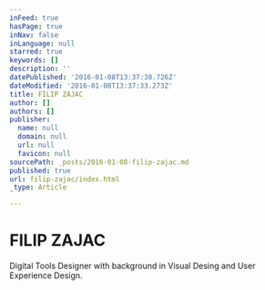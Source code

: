 ```yaml
---
inFeed: true
hasPage: true
inNav: false
inLanguage: null
starred: true
keywords: []
description: ''
datePublished: '2016-01-08T13:37:38.726Z'
dateModified: '2016-01-08T13:37:33.273Z'
title: FILIP ZAJAC
author: []
authors: []
publisher:
  name: null
  domain: null
  url: null
  favicon: null
sourcePath: _posts/2016-01-08-filip-zajac.md
published: true
url: filip-zajac/index.html
_type: Article

---
```

# FILIP ZAJAC

Digital Tools Designer with background in Visual Desing and User Experience Design.